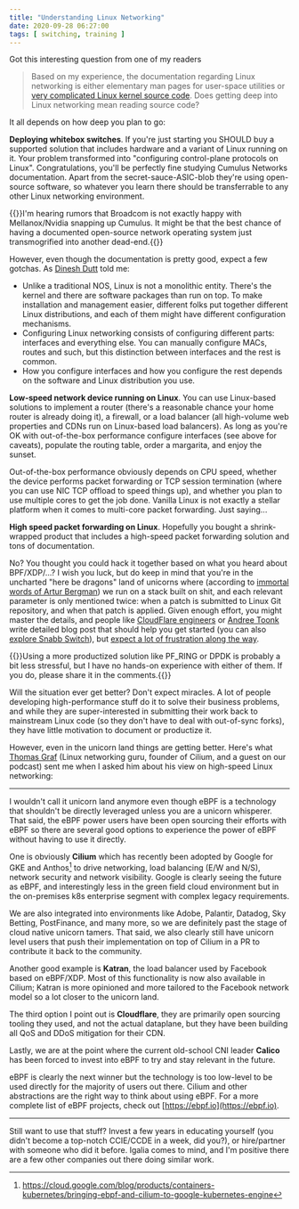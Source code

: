 ```yaml
---
title: "Understanding Linux Networking"
date: 2020-09-28 06:27:00
tags: [ switching, training ]
---
```

Got this interesting question from one of my readers

> Based on my experience, the documentation regarding Linux networking is either elementary man pages for user-space utilities or [very complicated Linux kernel source code](https://git.kernel.org/pub/scm/linux/kernel/git/torvalds/linux.git/plain/net/ipv4/). Does getting deep into Linux networking mean reading source code?

It all depends on how deep you plan to go:

**Deploying whitebox switches**. If you're just starting you SHOULD buy a supported solution that includes hardware and a variant of Linux running on it. Your problem transformed into "configuring control-plane protocols on Linux". Congratulations, you'll be perfectly fine studying Cumulus Networks documentation. Apart from the secret-sauce-ASIC-blob they're using open-source software, so whatever you learn there should be transferrable to any other Linux networking environment.

{{<note>}}I'm hearing rumors that Broadcom is not exactly happy with Mellanox/Nvidia snapping up Cumulus. It might be that the best chance of having a documented open-source network operating system just transmogrified into another dead-end.{{</note>}}

However, even though the documentation is pretty good, expect a few gotchas. As [Dinesh Dutt](https://www.ipspace.net/Author:Dinesh_Dutt) told me:

* Unlike a traditional NOS, Linux is not a monolithic entity. There's the kernel and there are software packages than run on top. To make installation and management easier, different folks put together different Linux distributions, and each of them might have different configuration mechanisms.
* Configuring Linux networking consists of configuring different parts: interfaces and everything else. You can manually configure MACs, routes and such, but this distinction between interfaces and the rest is common.
* How you configure interfaces and how you configure the rest depends on the software and Linux distribution you use.

**Low-speed network device running on Linux**. You can use Linux-based solutions to implement a router (there's a reasonable chance your home router is already doing it), a firewall, or a load balancer (all high-volume web properties and CDNs run on Linux-based load balancers). As long as you're OK with out-of-the-box performance configure interfaces (see above for caveats), populate the routing table, order a margarita, and enjoy the sunset.

Out-of-the-box performance obviously depends on CPU speed, whether the device performs packet forwarding or TCP session termination (where you can use NIC TCP offload to speed things up), and whether you plan to use multiple cores to get the job done. Vanilla Linux is not exactly a stellar platform when it comes to multi-core packet forwarding. Just saying...

**High speed packet forwarding on Linux**. Hopefully you bought a shrink-wrapped product that includes a high-speed packet forwarding solution and tons of documentation.

No? You thought you could hack it together based on what you heard about BPF/XDP/...? I wish you luck, but do keep in mind that you're in the uncharted "here be dragons" land of unicorns where (according to [immortal words of Artur Bergman](https://www.youtube.com/watch?v=oebqlzblfyo)) we run on a stack built on shit, and each relevant parameter is only mentioned twice: when a patch is submitted to Linux Git repository, and when that patch is applied. Given enough effort, you might master the details, and people like [CloudFlare engineers](https://blog.cloudflare.com/) or [Andree Toonk](https://toonk.io/) write detailed blog post that should help you get started (you can also [explore Snabb Switch](https://snabbco.github.io/)), but [expect a lot of frustration along the way](https://blog.ipspace.net/2020/09/need-smart-nic.html#122).

{{<note>}}Using a more productized solution like PF_RING or DPDK is probably a bit less stressful, but I have no hands-on experience with either of them. If you do, please share it in the comments.{{</note>}}

Will the situation ever get better? Don't expect miracles. A lot of people developing high-performance stuff do it to solve their business problems, and while they are super-interested in submitting their work back to mainstream Linux code (so they don't have to deal with out-of-sync forks), they have little motivation to document or productize it.

However, even in the unicorn land things are getting better. Here's what [Thomas Graf](https://www.linkedin.com/in/thomas-graf-73104547/) (Linux networking guru, founder of Cilium, and a guest on our podcast) sent me when I asked him about his view on high-speed Linux networking:

---

I wouldn't call it unicorn land anymore even though eBPF is a 
technology that shouldn't be directly leveraged unless you are a 
unicorn whisperer. That said, the eBPF power users have been open sourcing their efforts with eBPF so there are several good options to experience the power of eBPF without having to use it directly. 

One is obviously **Cilium** which has recently been adopted by Google for GKE and Anthos[^0] to drive networking, load balancing (E/W and N/S), network security and network visibility. Google is clearly seeing the future as eBPF, and interestingly less in the green field cloud environment but in the on-premises k8s enterprise segment with complex legacy requirements. 

We are also integrated into environments like Adobe, Palantir, Datadog, Sky Betting, PostFinance, and many more, so we are definitely past the stage of cloud native unicorn tamers. That said, we also clearly still have unicorn level users that push their implementation on top of Cilium in a PR to contribute it back to the community. 

Another good example is **Katran**, the load balancer used by Facebook based on eBPF/XDP. Most of this functionality is now also available in Cilium; Katran is more opinioned and more tailored to the Facebook network model so a lot closer to the unicorn land. 

The third option I point out is **Cloudflare**, they are primarily open sourcing tooling they used, and not the actual dataplane, but they have been building all QoS and DDoS mitigation for their CDN. 

Lastly, we are at the point where the current old-school CNI leader **Calico** has been forced to invest into eBPF to try and stay relevant in the future. 

eBPF is clearly the next winner but the technology is too low-level to be used directly for the majority of users out there. Cilium and other abstractions are the right way to think about using eBPF. For a more complete list of eBPF projects, check out [https://ebpf.io](https://ebpf.io). 

[^0]: https://cloud.google.com/blog/products/containers-kubernetes/bringing-ebpf-and-cilium-to-google-kubernetes-engine 

---

Still want to use that stuff? Invest a few years in educating yourself (you didn't become a top-notch CCIE/CCDE in a week, did you?), or hire/partner with someone who did it before. Igalia comes to mind, and I'm positive there are a few other companies out there doing similar work.